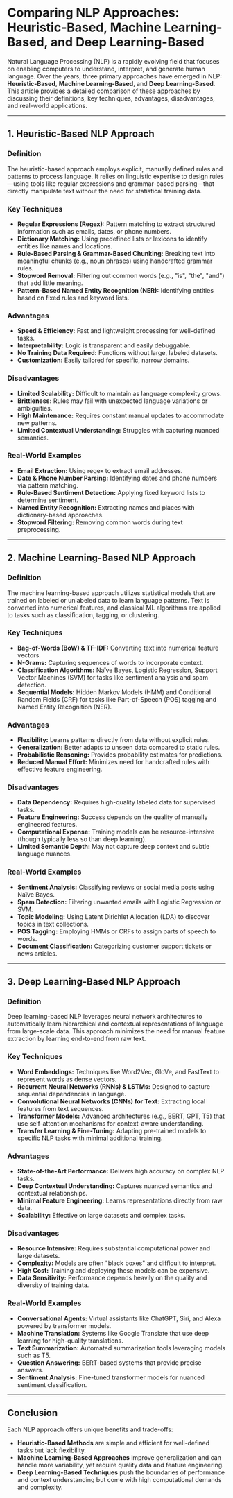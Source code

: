 # Comparing NLP Approaches: Heuristic-Based, Machine Learning-Based, and Deep Learning-Based

Natural Language Processing (NLP) is a rapidly evolving field that focuses on enabling computers to understand, interpret, and generate human language. Over the years, three primary approaches have emerged in NLP: **Heuristic-Based**, **Machine Learning-Based**, and **Deep Learning-Based**. This article provides a detailed comparison of these approaches by discussing their definitions, key techniques, advantages, disadvantages, and real-world applications.

---

## 1. Heuristic-Based NLP Approach

### Definition
The heuristic-based approach employs explicit, manually defined rules and patterns to process language. It relies on linguistic expertise to design rules—using tools like regular expressions and grammar-based parsing—that directly manipulate text without the need for statistical training data.

### Key Techniques
- **Regular Expressions (Regex):** Pattern matching to extract structured information such as emails, dates, or phone numbers.
- **Dictionary Matching:** Using predefined lists or lexicons to identify entities like names and locations.
- **Rule-Based Parsing & Grammar-Based Chunking:** Breaking text into meaningful chunks (e.g., noun phrases) using handcrafted grammar rules.
- **Stopword Removal:** Filtering out common words (e.g., "is", "the", "and") that add little meaning.
- **Pattern-Based Named Entity Recognition (NER):** Identifying entities based on fixed rules and keyword lists.

### Advantages
- **Speed & Efficiency:** Fast and lightweight processing for well-defined tasks.
- **Interpretability:** Logic is transparent and easily debuggable.
- **No Training Data Required:** Functions without large, labeled datasets.
- **Customization:** Easily tailored for specific, narrow domains.

### Disadvantages
- **Limited Scalability:** Difficult to maintain as language complexity grows.
- **Brittleness:** Rules may fail with unexpected language variations or ambiguities.
- **High Maintenance:** Requires constant manual updates to accommodate new patterns.
- **Limited Contextual Understanding:** Struggles with capturing nuanced semantics.

### Real-World Examples
- **Email Extraction:** Using regex to extract email addresses.
- **Date & Phone Number Parsing:** Identifying dates and phone numbers via pattern matching.
- **Rule-Based Sentiment Detection:** Applying fixed keyword lists to determine sentiment.
- **Named Entity Recognition:** Extracting names and places with dictionary-based approaches.
- **Stopword Filtering:** Removing common words during text preprocessing.

---

## 2. Machine Learning-Based NLP Approach

### Definition
The machine learning-based approach utilizes statistical models that are trained on labeled or unlabeled data to learn language patterns. Text is converted into numerical features, and classical ML algorithms are applied to tasks such as classification, tagging, or clustering.

### Key Techniques
- **Bag-of-Words (BoW) & TF-IDF:** Converting text into numerical feature vectors.
- **N-Grams:** Capturing sequences of words to incorporate context.
- **Classification Algorithms:** Naïve Bayes, Logistic Regression, Support Vector Machines (SVM) for tasks like sentiment analysis and spam detection.
- **Sequential Models:** Hidden Markov Models (HMM) and Conditional Random Fields (CRF) for tasks like Part-of-Speech (POS) tagging and Named Entity Recognition (NER).

### Advantages
- **Flexibility:** Learns patterns directly from data without explicit rules.
- **Generalization:** Better adapts to unseen data compared to static rules.
- **Probabilistic Reasoning:** Provides probability estimates for predictions.
- **Reduced Manual Effort:** Minimizes need for handcrafted rules with effective feature engineering.

### Disadvantages
- **Data Dependency:** Requires high-quality labeled data for supervised tasks.
- **Feature Engineering:** Success depends on the quality of manually engineered features.
- **Computational Expense:** Training models can be resource-intensive (though typically less so than deep learning).
- **Limited Semantic Depth:** May not capture deep context and subtle language nuances.

### Real-World Examples
- **Sentiment Analysis:** Classifying reviews or social media posts using Naïve Bayes.
- **Spam Detection:** Filtering unwanted emails with Logistic Regression or SVM.
- **Topic Modeling:** Using Latent Dirichlet Allocation (LDA) to discover topics in text collections.
- **POS Tagging:** Employing HMMs or CRFs to assign parts of speech to words.
- **Document Classification:** Categorizing customer support tickets or news articles.

---

## 3. Deep Learning-Based NLP Approach

### Definition
Deep learning-based NLP leverages neural network architectures to automatically learn hierarchical and contextual representations of language from large-scale data. This approach minimizes the need for manual feature extraction by learning end-to-end from raw text.

### Key Techniques
- **Word Embeddings:** Techniques like Word2Vec, GloVe, and FastText to represent words as dense vectors.
- **Recurrent Neural Networks (RNNs) & LSTMs:** Designed to capture sequential dependencies in language.
- **Convolutional Neural Networks (CNNs) for Text:** Extracting local features from text sequences.
- **Transformer Models:** Advanced architectures (e.g., BERT, GPT, T5) that use self-attention mechanisms for context-aware understanding.
- **Transfer Learning & Fine-Tuning:** Adapting pre-trained models to specific NLP tasks with minimal additional training.

### Advantages
- **State-of-the-Art Performance:** Delivers high accuracy on complex NLP tasks.
- **Deep Contextual Understanding:** Captures nuanced semantics and contextual relationships.
- **Minimal Feature Engineering:** Learns representations directly from raw data.
- **Scalability:** Effective on large datasets and complex tasks.

### Disadvantages
- **Resource Intensive:** Requires substantial computational power and large datasets.
- **Complexity:** Models are often "black boxes" and difficult to interpret.
- **High Cost:** Training and deploying these models can be expensive.
- **Data Sensitivity:** Performance depends heavily on the quality and diversity of training data.

### Real-World Examples
- **Conversational Agents:** Virtual assistants like ChatGPT, Siri, and Alexa powered by transformer models.
- **Machine Translation:** Systems like Google Translate that use deep learning for high-quality translations.
- **Text Summarization:** Automated summarization tools leveraging models such as T5.
- **Question Answering:** BERT-based systems that provide precise answers.
- **Sentiment Analysis:** Fine-tuned transformer models for nuanced sentiment classification.

---

## Conclusion

Each NLP approach offers unique benefits and trade-offs:
- **Heuristic-Based Methods** are simple and efficient for well-defined tasks but lack flexibility.
- **Machine Learning-Based Approaches** improve generalization and can handle more variability, yet require quality data and feature engineering.
- **Deep Learning-Based Techniques** push the boundaries of performance and context understanding but come with high computational demands and complexity.

